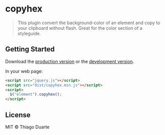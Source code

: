 # copyhex

> This plugin convert the background-color of an element and copy to your clipboard without flash. Great for the color section of a styleguide.


## Getting Started

Download the [production version][min] or the [development version][max].

[min]: https://raw.githubusercontent.com/tduarte/copyhex/master/dist/jquery.copyhex.min.js
[max]: https://raw.githubusercontent.com/tduarte/copyhex/master/dist/jquery.copyhex.js

In your web page:

```html
<script src="jquery.js"></script>
<script src="dist/copyhex.min.js"></script>
<script>
  $("element").copyhex();
</script>
```


## License

MIT © Thiago Duarte
